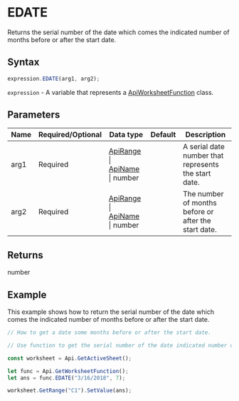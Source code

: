 # EDATE

Returns the serial number of the date which comes the indicated number of months before or after the start date.

## Syntax

```javascript
expression.EDATE(arg1, arg2);
```

`expression` - A variable that represents a [ApiWorksheetFunction](../ApiWorksheetFunction.md) class.

## Parameters

| **Name** | **Required/Optional** | **Data type** | **Default** | **Description** |
| ------------- | ------------- | ------------- | ------------- | ------------- |
| arg1 | Required | [ApiRange](../../ApiRange/ApiRange.md) \| [ApiName](../../ApiName/ApiName.md) \| number |  | A serial date number that represents the start date. |
| arg2 | Required | [ApiRange](../../ApiRange/ApiRange.md) \| [ApiName](../../ApiName/ApiName.md) \| number |  | The number of months before or after the start date. |

## Returns

number

## Example

This example shows how to return the serial number of the date which comes the indicated number of months before or after the start date.

```javascript editor-xlsx
// How to get a date some months before or after the start date.

// Use function to get the serial number of the date indicated number of months before or after the start date.

const worksheet = Api.GetActiveSheet();

let func = Api.GetWorksheetFunction();
let ans = func.EDATE("3/16/2018", 7); 

worksheet.GetRange("C1").SetValue(ans);

```
